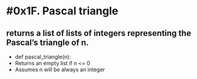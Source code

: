 # #0x1F. Pascal triangle
##  returns a list of lists of integers representing the Pascal’s triangle of n.

* def pascal_triangle(n):
* Returns an empty list if n <= 0
* Assumes n will be always an integer
